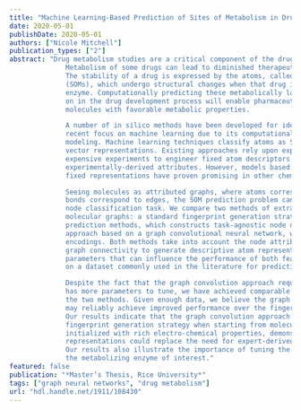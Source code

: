 ```yaml
---
title: "Machine Learning-Based Prediction of Sites of Metabolism in Drugs: Exploring Feature Extraction Methods on Molecular Graphs"
date: 2020-05-01
publishDate: 2020-05-01
authors: ["Nicole Mitchell"]
publication_types: ["2"]
abstract: "Drug metabolism studies are a critical component of the drug design process.
              Metabolism of some drugs can lead to diminished therapeutic efficacy or even toxicity.
              The stability of a drug is expressed by the atoms, called Sites of Metabolism
              (SOMs), which undergo structural changes when that drug interacts with a metabolizing
              enzyme. Computationally predicting these metabolically labile atoms early
              on in the drug development process will enable pharmaceutical chemists to design
              molecules with favorable metabolic properties.

              A number of in silico methods have been developed for identifying SOMs, with a
              recent focus on machine learning due to its computational efficiency over structural
              modeling. Machine learning techniques classify atoms as SOMs based on feature
              vector representations. Existing approaches rely upon expert knowledge and often
              expensive experiments to engineer fixed atom descriptors with extensive sets of
              experimentally-derived attributes. However, models based upon learned instead of
              fixed representations have proven promising in other chemoinformatics tasks.

              Seeing molecules as attributed graphs, where atoms correspond to nodes and
              bonds correspond to edges, the SOM prediction problem can be formulated as a
              node classification task. We compare two methods of extracting node features from
              molecular graphs: a standard fingerprint generation strategy used by existing SOM
              prediction methods, which constructs task-agnostic node descriptors, and an unexplored
              approach based on a graph convolutional neural network, which learns taskspecific node
              encodings. Both methods take into account the node attributes and
              graph connectivity to generate descriptive atom representations. We experiment with
              parameters that can influence the performance of both feature extraction methods
              on a dataset commonly used in the literature for predicting SOMs.

              Despite the fact that the graph convolution approach requires more data and
              has more parameters to tune, we have achieved comparable performance between
              the two methods. Given enough data, we believe the graph convolution approach
              may reliably achieve improved performance over the fingerprint generation strategy.
              Our results indicate that the graph convolution approach can outperform the fixed
              fingerprint generation strategy when starting from molecular graphs that are not
              initialized with rich electro-chemical properties, demonstrating how learned
              representations could replace the need for expert-derived features for SOM prediction.
              Our results also illustrate the importance of tuning the feature extraction method to
              the metabolizing enzyme of interest."
featured: false
publication: "*Master’s Thesis, Rice University*"
tags: ["graph neural networks", "drug metabolism"]
url: "hdl.handle.net/1911/108430"
---
```


